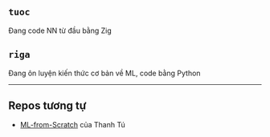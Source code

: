 ## `tuoc`

Đang code NN từ đầu bằng Zig

## `riga`

Đang ôn luyện kiến thức cơ bản về ML, code bằng Python

- - -

## Repos tương tự

* [ML-from-Scratch](https://github.com/ZeroSum0x00/Machine-Learning-from-Scratch) của Thanh Tú